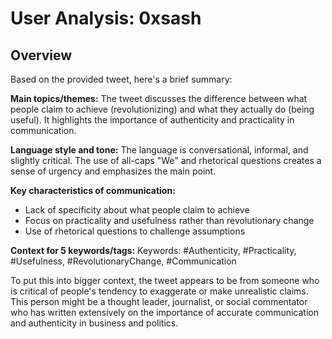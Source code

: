 # User Analysis: 0xsash

## Overview

Based on the provided tweet, here's a brief summary:

**Main topics/themes:**
The tweet discusses the difference between what people claim to achieve (revolutionizing) and what they actually do (being useful). It highlights the importance of authenticity and practicality in communication.

**Language style and tone:**
The language is conversational, informal, and slightly critical. The use of all-caps "We" and rhetorical questions creates a sense of urgency and emphasizes the main point.

**Key characteristics of communication:**

* Lack of specificity about what people claim to achieve
* Focus on practicality and usefulness rather than revolutionary change
* Use of rhetorical questions to challenge assumptions

**Context for 5 keywords/tags:**
Keywords: #Authenticity, #Practicality, #Usefulness, #RevolutionaryChange, #Communication

To put this into bigger context, the tweet appears to be from someone who is critical of people's tendency to exaggerate or make unrealistic claims. This person might be a thought leader, journalist, or social commentator who has written extensively on the importance of accurate communication and authenticity in business and politics.